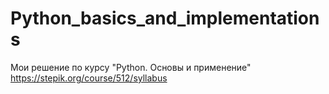 # Python_basics_and_implementations
Мои решение по курсу "Python. Основы и применение" https://stepik.org/course/512/syllabus
